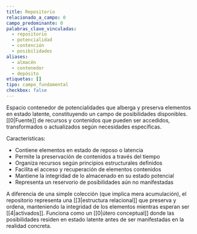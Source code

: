 ```yaml
---
title: Repositorio
relacionado_a_campo: 0
campo_predominante: 0
palabras_clave_vinculadas:
  - repositorio
  - potencialidad
  - contención
  - posibilidades
aliases:
  - almacén
  - contenedor
  - depósito
etiquetas: []
tipo: campo_fundamental
checkbox: false
---
```

Espacio contenedor de potencialidades que alberga y preserva elementos en estado latente, constituyendo un campo de posibilidades disponibles. [[0|Fuente]] de recursos y contenidos que pueden ser accedidos, transformados o actualizados según necesidades específicas.

Características:
- Contiene elementos en estado de reposo o latencia
- Permite la preservación de contenidos a través del tiempo
- Organiza recursos según principios estructurales definidos
- Facilita el acceso y recuperación de elementos contenidos
- Mantiene la integridad de lo almacenado en su estado potencial
- Representa un reservorio de posibilidades aún no manifestadas

A diferencia de una simple colección (que implica mera acumulación), el repositorio representa una [[3|estructura relacional]] que preserva y ordena, manteniendo la integridad de los elementos mientras esperan ser [[4|activados]]. Funciona como un [[0|útero conceptual]] donde las posibilidades residen en estado latente antes de ser manifestadas en la realidad concreta.
